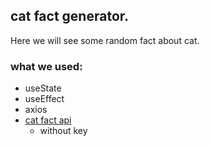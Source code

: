 ## cat fact generator.

Here we will see some random fact about cat.

### what we used:

- useState
- useEffect
- axios
- [cat fact api](https://catfact.ninja/fact)
  - without key
